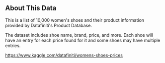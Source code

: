 <h2>About This Data</h2>
This is a list of 10,000 women's shoes and their product information provided by Datafiniti's Product Database.

The dataset includes shoe name, brand, price, and more. Each shoe will have an entry for each price found for it and some shoes may have multiple entries.

https://www.kaggle.com/datafiniti/womens-shoes-prices
